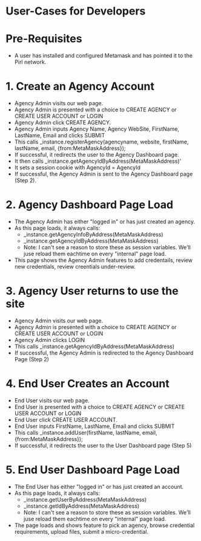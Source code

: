 # User-Cases for Developers


# Pre-Requisites
  * A user has installed and configured Metamask and has pointed it to the Pirl network.



# 1. Create an Agency Account
  * Agency Admin visits our web page.
  * Agency Admin is presented with a choice to CREATE AGENCY or CREATE USER ACCOUNT or LOGIN
  * Agency Admin click CREATE AGENCY.
  * Agency Admin inputs Agency Name, Agency WebSite, FirstName, LastName, Email and clicks SUBMIT
  * This calls _instance.registerAgency(agencyname, website, firstName, lastName, email, {from:MetaMaskAddress});
  * If successful, it redirects the user to the Agency Dashboard page.
  * It then calls _instance.getAgencyIdByAddress(MetaMaskAddress)'
  * It sets a session cookie with AgencyId = AgencyId
  * If successful, the Agency Admin is sent to the Agency Dashboard page (Step 2).

# 2. Agency Dashboard Page Load
  * The Agency Admin has either "logged in" or has just created an agency.
  * As this page loads, it always calls:
    * _instance.getAgencyInfoByAddress(MetaMaskAddress)
    * _instance.getAgencyIdByAddress(MetaMaskAddress)
    * Note:  I can't see a reason to store these as session variables.  We'll juse reload them eachtime on every "internal" page load.
  * This page shows the Agency Admin features to add credentails, review new credentials, review creentials under-review.

# 3. Agency User returns to use the site
  * Agency Admin visits our web page.
  * Agency Admin is presented with a choice to CREATE AGENCY or CREATE USER ACCOUNT or LOGIN
  * Agency Admin clicks LOGIN
  * This calls _instance.getAgencyIdByAddress(MetaMaskAddress)
  * If successful, the Agency Admin is redirected to the Agency Dashboard Page (Step 2)

# 4. End User Creates an Account
  * End User visits our web page.
  * End User is presented with a choice to CREATE AGENCY or CREATE USER ACCOUNT or LOGIN
  * End User click CREATE USER ACCOUNT.
  * End User inputs FirstName, LastName, Email and clicks SUBMIT
  * This calls _instance.addUser(firstName, lastName, email, {from:MetaMaskAddress});
  * If successful, it redirects the user to the User Dashboard page (Step 5)

# 5. End User Dashboard Page Load
  * The End User has either "logged in" or has just created an account.
  * As this page loads, it always calls:
    * _instance.getUserByAddress(MetaMaskAddress)
    * _instance.getIdByAddress(MetaMaskAddress)
    * Note:  I can't see a reason to store these as session variables.  We'll juse reload them eachtime on every "internal" page load.
  * The page loads and shows feature to pick an agency, browse credential requirements, upload files, submit a micro-credential.